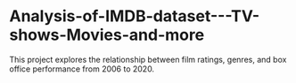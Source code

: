 # Analysis-of-IMDB-dataset---TV-shows-Movies-and-more
This project explores the relationship between film ratings, genres, and box office performance from 2006 to 2020.
